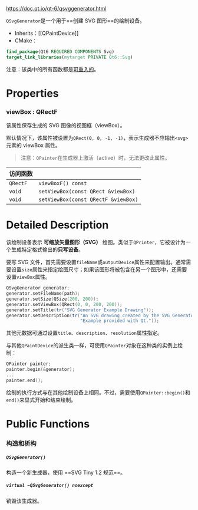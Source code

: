 https://doc.qt.io/qt-6/qsvggenerator.html

`QSvgGenerator`是一个用于==创建 SVG 图形==的绘制设备。

- Inherits：[[QPaintDevice]]
- CMake：
```cmake
find_package(Qt6 REQUIRED COMPONENTS Svg)
target_link_libraries(mytarget PRIVATE Qt6::Svg)
```

注意：该类中的所有函数都是[可重入的](https://doc.qt.io/qt-6/threads-reentrancy.html)。

# Properties

### viewBox : QRectF

该属性保存生成的 SVG 图像的视图框（viewBox）。

默认情况下，该属性被设置为`QRect(0, 0, -1, -1)`，表示生成器不应输出`<svg>`元素的 viewBox 属性。

> 注意：`QPainter`在生成器上激活（active）时，无法更改此属性。

| 访问函数     |                                     |
| -------- | ----------------------------------- |
| `QRectF` | `viewBoxF() const`                  |
| `void`   | `setViewBox(const QRect &viewBox)`  |
| `void`   | `setViewBox(const QRectF &viewBox)` |

# Detailed Description

该绘制设备表示 **可缩放矢量图形（SVG）** 绘图。类似于`QPrinter`，它被设计为一个生成特定格式输出的**只写设备**。

要写 SVG 文件，首先需要设置`fileName`或`outputDevice`属性来配置输出。通常需要设置`size`属性来指定绘图尺寸；如果该图形将被包含在另一个图形中，还需要设置`viewBox`属性。

```cpp
QSvgGenerator generator;
generator.setFileName(path);
generator.setSize(QSize(200, 200));
generator.setViewBox(QRect(0, 0, 200, 200));
generator.setTitle(tr("SVG Generator Example Drawing"));
generator.setDescription(tr("An SVG drawing created by the SVG Generator "
                            "Example provided with Qt."));
```

其他元数据可通过设置`title`、`description`、`resolution`属性指定。

与其他`QPaintDevice`的派生类一样，可使用`QPainter`对象在这种类的实例上绘制：

```cpp
QPainter painter;
painter.begin(&generator);
...
painter.end();
```

绘制的执行方式与在其他绘制设备上相同。不过，需要使用`QPainter::begin()`和`end()`来显式开始和结束绘制。

# Public Functions

### 构造和析构

##### `QSvgGenerator()`

构造一个新生成器，使用 ==SVG Tiny 1.2 规范==。

##### `virtual ~QSvgGenerator() noexcept`

销毁该生成器。

